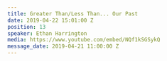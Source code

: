 ```yaml
---
title: Greater Than/Less Than... Our Past
date: 2019-04-22 15:01:00 Z
position: 13
speaker: Ethan Harrington
media: https://www.youtube.com/embed/NQf1kSGSykQ
message_date: 2019-04-21 11:00:00 Z
---
```


